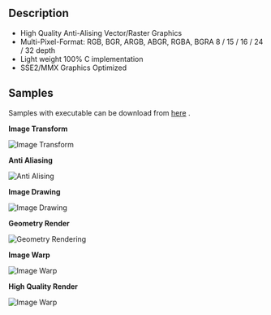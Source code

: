 Description
-----------
- High Quality Anti-Alising Vector/Raster Graphics
- Multi-Pixel-Format: RGB, BGR, ARGB, ABGR, RGBA, BGRA
8 / 15 / 16 / 24 / 32 depth
- Light weight 100% C implementation
- SSE2/MMX Graphics Optimized 

Samples
-------

Samples with executable can be download from [here](https://pixellib.googlecode.com/files/pixellib-samples-1.2.67.7z "here") .

**Image Transform**

![Image Transform](https://raw.githubusercontent.com/skywind3000/pixellib/master/images/Pixellib_image_transform.png)

**Anti Aliasing**

![Anti Alising](https://raw.githubusercontent.com/skywind3000/pixellib/master/images/Pixellib_anti_aliasing.png)

**Image Drawing**

![Image Drawing](https://raw.githubusercontent.com/skywind3000/pixellib/master/images/Pixellib_image_drawing.png)

**Geometry Render**

![Geometry  Rendering](https://raw.githubusercontent.com/skywind3000/pixellib/master/images/Pixellib_geometry.png)

**Image Warp**

![Image Warp](https://raw.githubusercontent.com/skywind3000/pixellib/master/images/Pixellib_image_warp.png)

**High Quality Render**

![Image Warp](https://raw.githubusercontent.com/skywind3000/pixellib/master/images/Pixellib_quality.png)

